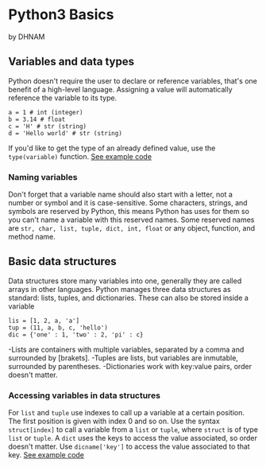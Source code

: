 # Python3 Basics
by DHNAM

## Variables and data types
Python doesn't require the user to declare or reference variables, that's one benefit of a high-level language.
Assigning a value will automatically reference the variable to its type.
```
a = 1 # int (integer)
b = 3.14 # float
c = 'H' # str (string)
d = 'Hello world' # str (string)
```
If you'd like to get the type of an already defined value, use the `type(variable)` function.
[See example code](code/variables.py)

### Naming variables
Don't forget that a variable name should also start with a letter, not a number or symbol and it is case-sensitive. Some characters, strings, and symbols are reserved by Python, this means Python has uses for them so you can't name a variable with this reserved names. Some reserved names are `str, char, list, tuple, dict, int, float` or any object, function, and method name.

## Basic data structures
Data structures store many variables into one, generally they are called arrays in other languages.
Python manages three data structures as standard: lists, tuples, and dictionaries. These can also be stored inside a variable
```
lis = [1, 2, a, 'a'] 
tup = (11, a, b, c, 'hello')
dic = {'one' : 1, 'two' : 2, 'pi' : c}
```
-Lists are containers with multiple variables, separated by a comma and surrounded by \[brakets\].
-Tuples are lists, but variables are inmutable, surrounded by parentheses.
-Dictionaries work with key:value pairs, order doesn't matter.

### Accessing variables in data structures
For `list` and `tuple` use indexes to call up a variable at a certain position. The first position is given with index 0 and so on.
Use the syntax `struct[index]` to call a variable from a `list` or `tuple`, where `struct` is of type `list` or `tuple`.
A `dict` uses the keys to access the value associated, so order doesn't matter. Use `dicname['key']` to access the value associated to that key. 
[See example code](code/datastructures.py)




